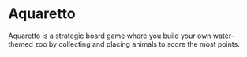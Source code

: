 # Aquaretto
Aquaretto is a strategic board game where you build your own water-themed zoo by collecting and placing animals to score the most points.

